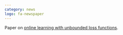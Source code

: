```yaml
---
category: news
logo: fa-newspaper
---
```


Paper on [online learning with unbounded loss functions](https://arxiv.org/abs/2009.03017).

